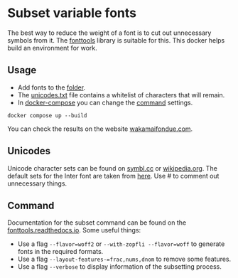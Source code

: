 # Subset variable fonts
The best way to reduce the weight of a font is to cut out unnecessary symbols from it. The [fonttools](https://fonttools.readthedocs.io/en/latest/index.html) library is suitable for this. This docker helps build an environment for work.

## Usage
- Add fonts to the [folder](https://github.com/divasilevski/font-subsets/tree/master/fonts).
- The [unicodes.txt](https://github.com/divasilevski/font-subsets/blob/master/unicodes.txt) file contains a whitelist of characters that will remain.
- In [docker-compose](https://github.com/divasilevski/font-subsets/blob/master/docker-compose.yml#L6) you can change the [command](https://fonttools.readthedocs.io/en/latest/subset/) settings.

```bush
docker compose up --build
```

You can check the results on the website [wakamaifondue.com](https://wakamaifondue.com).

## Unicodes
Unicode character sets can be found on [symbl.cc](https://symbl.cc/en/unicode/blocks/cyrillic/) or [wikipedia.org](https://en.wikipedia.org/wiki/Unicode_block). The default sets for the Inter font are taken from [here](https://fonts.googleapis.com/css2?family=Inter&display=swap). Use # to comment out unnecessary things.

## Command
Documentation for the subset command can be found on the [fonttools.readthedocs.io](https://fonttools.readthedocs.io/en/latest/subset/). Some useful things:

- Use a flag `--flavor=woff2` or `--with-zopfli --flavor=woff` to generate fonts in the required formats.
- Use a flag `--layout-features-=frac,nums,dnom` to remove some features.
- Use a flag `--verbose` to display information of the subsetting process.
